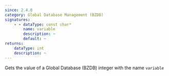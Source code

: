 ```yaml
---
since: 2.4.0
category: Global Database Management (BZDB)
signatures:
    - - dataType: const char*
        name: variable
        description: ~
        default: ~
returns:
    dataType: int
    description: ~
---
```


Gets the value of a Global Database (BZDB) integer with the name `variable`
